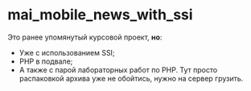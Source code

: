 # mai_mobile_news_with_ssi
   Это ранее упомянутый курсовой проект, __но__:
- Уже с использованием SSI;
- PHP в подвале;
- А также с парой лабораторных работ по PHP.
   Тут просто распаковкой архива уже не обойтись, нужно на сервер грузить.
